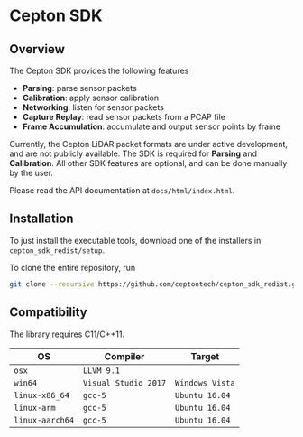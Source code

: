 Cepton SDK
==========

## Overview

The Cepton SDK provides the following features

- **Parsing**: parse sensor packets
- **Calibration**: apply sensor calibration
- **Networking**: listen for sensor packets
- **Capture Replay**: read sensor packets from a PCAP file
- **Frame Accumulation**: accumulate and output sensor points by frame

Currently, the Cepton LiDAR packet formats are under active development, and are not publicly available. The SDK is required for **Parsing** and **Calibration**. All other SDK features are optional, and can be done manually by the user.

Please read the API documentation at `docs/html/index.html`.

## Installation

To just install the executable tools, download one of the installers in `cepton_sdk_redist/setup`.

To clone the entire repository, run

```sh
git clone --recursive https://github.com/ceptontech/cepton_sdk_redist.git
```

## Compatibility

The library requires C11/C++11.

| OS              | Compiler             | Target          |
| --------------- | -------------------- | --------------- |
| `osx`           | `LLVM 9.1`           |                 |
| `win64`         | `Visual Studio 2017` | `Windows Vista` |
| `linux-x86_64`  | `gcc-5`              | `Ubuntu 16.04`  |
| `linux-arm`     | `gcc-5`              | `Ubuntu 16.04`  |
| `linux-aarch64` | `gcc-5`              | `Ubuntu 16.04`  |